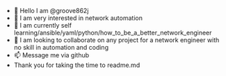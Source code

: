 - 👋 Hello I am @groove862j
- 👀 I am very interested in network automation
- 🌱 I am currently self learning/ansible/yaml/python/how_to_be_a_better_network_engineer
- 💞️ I am looking to collaborate on any project for a network engineer with no skill in automation and coding
- 📫 Message me via github
- Thank you for taking the time to readme.md

<!---
groove862j/groove862j is a ✨ special ✨ repository because its `README.md` (this file) appears on your GitHub profile.
You can click the Preview link to take a look at your changes.
--->
